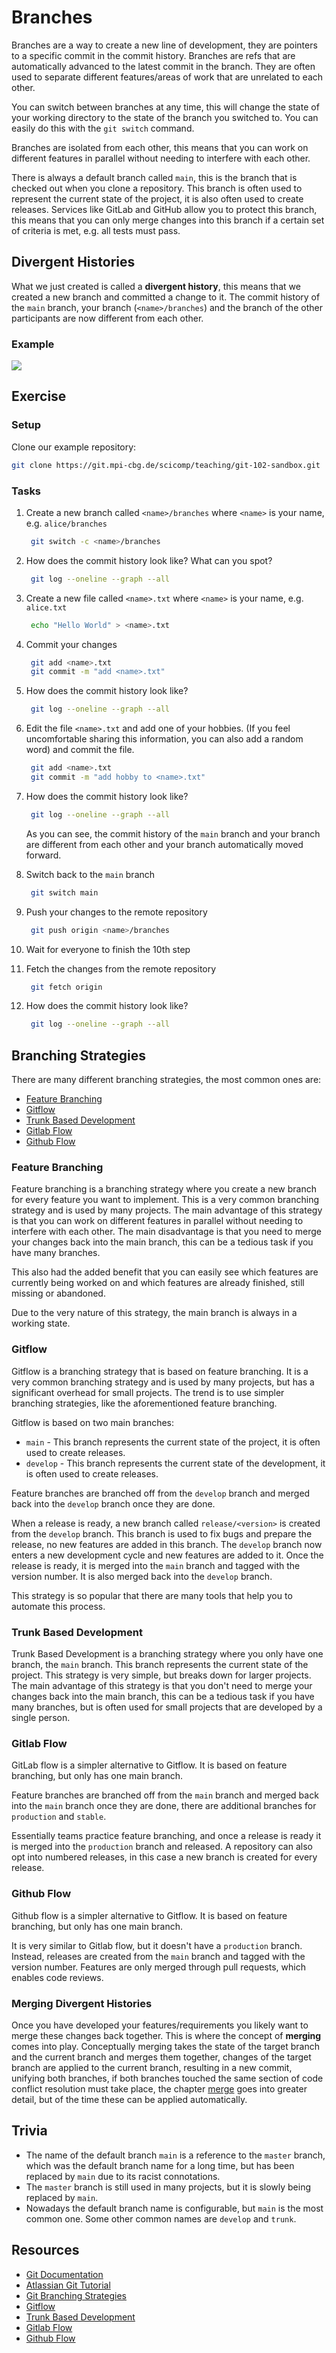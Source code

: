 # Branches

Branches are a way to create a new line of development, they are pointers to a specific commit in the commit history.
Branches are refs that are automatically advanced to the latest commit in the branch. They are often used to separate
different features/areas of work that are unrelated to each other.

You can switch between branches at any time, this will change the state of your working directory to the state of the
branch you switched to. You can easily do this with the `git switch` command.

Branches are isolated from each other, this means that you can work on different features in parallel without needing to
interfere with each other.

There is always a default branch called `main`, this is the branch that is checked out when you clone a repository. This
branch is often used to represent the current state of the project, it is also often used to create releases. Services
like GitLab and GitHub allow you to protect this branch, this means that you can only merge changes into this branch if
a certain set of criteria is met, e.g. all tests must pass.

## Divergent Histories

What we just created is called a **divergent history**, this means that we created a new branch and committed a change
to it. The commit history of the `main` branch, your branch (`<name>/branches`) and the branch of the other participants
are now different from each other.

### Example

![](../assets/screenshot.2023-05-27T15-56-43.png)


## Exercise

### Setup

Clone our example repository:

```bash
git clone https://git.mpi-cbg.de/scicomp/teaching/git-102-sandbox.git
```

### Tasks

1. Create a new branch called `<name>/branches` where `<name>` is your name, e.g. `alice/branches`

   ```bash
    git switch -c <name>/branches
   ```

2. How does the commit history look like? What can you spot?

   ```bash
    git log --oneline --graph --all
   ```

3. Create a new file called `<name>.txt` where `<name>` is your name, e.g. `alice.txt`

   ```bash
    echo "Hello World" > <name>.txt
   ```

4. Commit your changes

   ```bash
    git add <name>.txt
    git commit -m "add <name>.txt"
   ```

5. How does the commit history look like?

   ```bash
    git log --oneline --graph --all
   ```

6. Edit the file `<name>.txt` and add one of your hobbies. (If you feel uncomfortable sharing this information, you can
   also add a random word) and commit the file.

   ```bash
    git add <name>.txt
    git commit -m "add hobby to <name>.txt"
   ```

7. How does the commit history look like?

   ```bash
    git log --oneline --graph --all
   ```

   As you can see, the commit history of the `main` branch and your branch are different from each other and your branch
   automatically moved forward.

8. Switch back to the `main` branch

   ```bash
    git switch main
   ```

9. Push your changes to the remote repository

   ```bash
    git push origin <name>/branches
   ```

10. Wait for everyone to finish the 10th step

11. Fetch the changes from the remote repository

    ```bash
     git fetch origin
    ```

12. How does the commit history look like?

    ```bash
     git log --oneline --graph --all
    ```


## Branching Strategies

There are many different branching strategies, the most common ones are:

- [Feature Branching](#feature-branching)
- [Gitflow](#gitflow)
- [Trunk Based Development](#trunk-based-development)
- [Gitlab Flow](#gitlab-flow)
- [Github Flow](#github-flow)

### Feature Branching

Feature branching is a branching strategy where you create a new branch for every feature you want to implement. This is
a very common branching strategy and is used by many projects. The main advantage of this strategy is that you can work
on different features in parallel without needing to interfere with each other. The main disadvantage is that you need
to merge your changes back into the main branch, this can be a tedious task if you have many branches.

This also had the added benefit that you can easily see which features are currently being worked on and which features
are already finished, still missing or abandoned.

Due to the very nature of this strategy, the main branch is always in a working state.

### Gitflow

Gitflow is a branching strategy that is based on feature branching. It is a very common branching strategy and is used
by many projects, but has a significant overhead for small projects. The trend is to use simpler branching strategies,
like the aforementioned feature branching.

Gitflow is based on two main branches:

* `main` - This branch represents the current state of the project, it is often used to create releases.
* `develop` - This branch represents the current state of the development, it is often used to create releases.

Feature branches are branched off from the `develop` branch and merged back into the `develop` branch once they are
done.

When a release is ready, a new branch called `release/<version>` is created from the `develop` branch. This branch is
used to fix bugs and prepare the release, no new features are added in this branch. The `develop` branch now enters a
new development cycle and new features are added to it.
Once the release is ready, it is merged into the `main` branch and tagged with the version number. It is also merged
back into the `develop` branch.

This strategy is so popular that there are many tools that help you to automate this process.

### Trunk Based Development

Trunk Based Development is a branching strategy where you only have one branch, the `main` branch. This branch
represents the current state of the project. This strategy is very simple, but breaks down for larger projects. The main
advantage of this strategy is that you don't need to merge your changes back into the main branch, this can be a tedious
task if you have many branches, but is often used for small projects that are developed by a single person.

### Gitlab Flow

GitLab flow is a simpler alternative to Gitflow. It is based on feature branching, but only has one main branch.

Feature branches are branched off from the `main` branch and merged back into the `main` branch once they are done,
there are additional branches for `production` and `stable`.

Essentially teams practice feature branching, and once a release is ready it is merged into the `production` branch and
released. A repository can also opt into numbered releases, in this case a new branch is created for every release.

### Github Flow

Github flow is a simpler alternative to Gitflow. It is based on feature branching, but only has one main branch.

It is very similar to Gitlab flow, but it doesn't have a `production` branch. Instead, releases are created from
the `main` branch and tagged with the version number. Features are only merged through pull requests, which enables code
reviews.

### Merging Divergent Histories

Once you have developed your features/requirements you likely want to merge these changes back together. This is where
the concept of **merging** comes into play. Conceptually merging takes the state of the target branch and the current
branch and merges them together, changes of the target branch are applied to the current branch, resulting in a new
commit, unifying both branches, if both branches touched the same section of code conflict resolution must take place,
the chapter [merge](../01-actions/01-merge.md) goes into greater detail, but of the time these can be applied
automatically.

## Trivia

* The name of the default branch `main` is a reference to the `master` branch, which was the default branch name for a
  long time, but has been replaced by `main` due to its racist connotations.
* The `master` branch is still used in many projects, but it is slowly being replaced by `main`.
* Nowadays the default branch name is configurable, but `main` is the most common one. Some other common names
  are `develop` and `trunk`.

## Resources

- [Git Documentation](https://git-scm.com/book/en/v2/Git-Branching-Branches-in-a-Nutshell)
- [Atlassian Git Tutorial](https://www.atlassian.com/git/tutorials/using-branches)
- [Git Branching Strategies](https://www.atlassian.com/git/tutorials/comparing-workflows)
- [Gitflow](https://www.atlassian.com/git/tutorials/comparing-workflows/gitflow-workflow)
- [Trunk Based Development](https://trunkbaseddevelopment.com/)
- [Gitlab Flow](https://about.gitlab.com/topics/version-control/what-is-gitlab-flow/)
- [Github Flow](https://docs.github.com/en/get-started/quickstart/github-flow)
